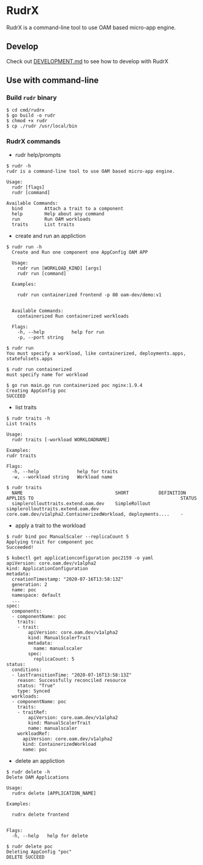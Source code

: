 # RudrX

RudrX is a command-line tool to use OAM based micro-app engine.

## Develop
Check out [DEVELOPMENT.md](./DEVELOPMENT.md) to see how to develop with RudrX

## Use with command-line
### Build `rudr` binary
```shell script
$ cd cmd/rudrx
$ go build -o rudr
$ chmod +x rudr
$ cp ./rudr /usr/local/bin
```

### RudrX commands

- rudr help/prompts
```shell script
$ rudr -h
rudr is a command-line tool to use OAM based micro-app engine.

Usage:
  rudr [flags]
  rudr [command]

Available Commands:
  bind        Attach a trait to a component
  help        Help about any command
  run         Run OAM workloads
  traits      List traits
```

- create and run an appliction
```shell script
$ rudr run -h
  Create and Run one component one AppConfig OAM APP
  
  Usage:
    rudr run [WORKLOAD_KIND] [args]
    rudr run [command]
  
  Examples:
  
  	rudr run containerized frontend -p 80 oam-dev/demo:v1
  
  
  Available Commands:
    containerized Run containerized workloads
  
  Flags:
    -h, --help          help for run
    -p, --port string

$ rudr run
You must specify a workload, like containerized, deployments.apps, statefulsets.apps

$ rudr run containerized
must specify name for workload

$ go run main.go run containerized poc nginx:1.9.4
Creating AppConfig poc
SUCCEED
```

- list traits
```shell script
$ rudr traits -h
List traits

Usage:
  rudr traits [-workload WORKLOADNAME]

Examples:
rudr traits

Flags:
  -h, --help              help for traits
  -w, --workload string   Workload name

$ rudr traits
  NAME                              	SHORT        	DEFINITION                        	APPLIES TO                                                  	STATUS
  simplerollouttraits.extend.oam.dev	SimpleRollout	simplerollouttraits.extend.oam.dev	core.oam.dev/v1alpha2.ContainerizedWorkload, deployments....	-
```

- apply a trait to the workload
```shell script
$ rudr bind poc ManualScaler --replicaCount 5
Applying trait for component poc
Succeeded!

$ kubectl get applicationconfiguration poc2159 -o yaml
apiVersion: core.oam.dev/v1alpha2
kind: ApplicationConfiguration
metadata:
  creationTimestamp: "2020-07-16T13:58:13Z"
  generation: 2
  name: poc
  namespace: default
  ...
spec:
  components:
  - componentName: poc
    traits:
    - trait:
        apiVersion: core.oam.dev/v1alpha2
        kind: ManualScalerTrait
        metadata:
          name: manualscaler
        spec:
          replicaCount: 5
status:
  conditions:
  - lastTransitionTime: "2020-07-16T13:58:13Z"
    reason: Successfully reconciled resource
    status: "True"
    type: Synced
  workloads:
  - componentName: poc
    traits:
    - traitRef:
        apiVersion: core.oam.dev/v1alpha2
        kind: ManualScalerTrait
        name: manualscaler
    workloadRef:
      apiVersion: core.oam.dev/v1alpha2
      kind: ContainerizedWorkload
      name: poc
```

- delete an appliction
```shell script
$ rudr delete -h
Delete OAM Applications

Usage:
  rudrx delete [APPLICATION_NAME]

Examples:

  rudrx delete frontend


Flags:
  -h, --help   help for delete

$ rudr delete poc
Deleting AppConfig "poc"
DELETE SUCCEED
```